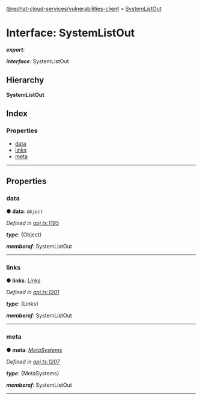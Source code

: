 [@redhat-cloud-services/vulnerabilities-client](../README.md) > [SystemListOut](../interfaces/systemlistout.md)

# Interface: SystemListOut

*__export__*: 

*__interface__*: SystemListOut

## Hierarchy

**SystemListOut**

## Index

### Properties

* [data](systemlistout.md#data)
* [links](systemlistout.md#links)
* [meta](systemlistout.md#meta)

---

## Properties

<a id="data"></a>

###  data

**● data**: *`Object`*

*Defined in [api.ts:1195](https://github.com/karelhala/javascript-clients/blob/master/packages/vulnerabilities/api.ts#L1195)*

*__type__*: {Object}

*__memberof__*: SystemListOut

___
<a id="links"></a>

###  links

**● links**: *[Links](links.md)*

*Defined in [api.ts:1201](https://github.com/karelhala/javascript-clients/blob/master/packages/vulnerabilities/api.ts#L1201)*

*__type__*: {Links}

*__memberof__*: SystemListOut

___
<a id="meta"></a>

###  meta

**● meta**: *[MetaSystems](metasystems.md)*

*Defined in [api.ts:1207](https://github.com/karelhala/javascript-clients/blob/master/packages/vulnerabilities/api.ts#L1207)*

*__type__*: {MetaSystems}

*__memberof__*: SystemListOut

___

